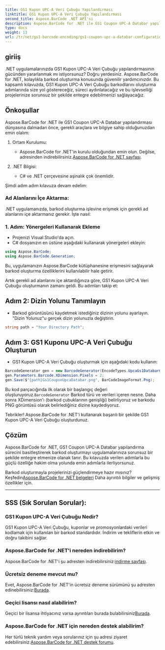 ```yaml
---
title: GS1 Kupon UPC-A Veri Çubuğu Yapılandırması
linktitle: GS1 Kupon UPC-A Veri Çubuğu Yapılandırması
second_title: Aspose.BarCode .NET API'si
description: Aspose.BarCode for .NET ile GS1 Coupon UPC-A Databar yapılandırmasını öğrenin. Kolayca barkod oluşturun. Şimdi başla!
type: docs
weight: 13
url: /tr/net/gs1-barcode-encoding/gs1-coupon-upc-a-databar-configuration/
---
```


## giriiş

.NET uygulamalarınızda GS1 Kupon UPC-A Veri Çubuğu yapılandırmasının gücünden yararlanmak mı istiyorsunuz? Doğru yerdesiniz. Aspose.BarCode for .NET, kolaylıkla barkod oluşturma konusunda güvenilir yardımcınızdır. Bu kapsamlı kılavuzda, GS1 Kupon UPC-A Veri Çubuğu barkodlarını oluşturma adımlarında size yol göstereceğiz, süreci aydınlatacağız ve bu işlevselliği projelerinize sorunsuz bir şekilde entegre edebilmenizi sağlayacağız.

## Önkoşullar

Aspose.BarCode for .NET ile GS1 Coupon UPC-A Databar yapılandırması dünyasına dalmadan önce, gerekli araçlara ve bilgiye sahip olduğunuzdan emin olalım:

1. Ortam Kurulumu:
   - Aspose.BarCode for .NET'in kurulu olduğundan emin olun. Değilse, adresinden indirebilirsiniz.[Aspose.BarCode for .NET sayfası](https://releases.aspose.com/barcode/net/).

2. .NET Bilgisi:
   - C# ve .NET çerçevesine aşinalık çok önemlidir.

Şimdi adım adım kılavuza devam edelim:

### Ad Alanlarını İçe Aktarma:

.NET uygulamanızda, barkod oluşturma işlevine erişmek için gerekli ad alanlarını içe aktarmanız gerekir. İşte nasıl:

### 1. Adım: Yönergeleri Kullanarak Ekleme
- Projenizi Visual Studio'da açın.
- C# dosyanızın en üstüne aşağıdaki kullanarak yönergeleri ekleyin:

```csharp
using Aspose.BarCode;
using Aspose.BarCode.Generation;
```

Bu, uygulamanızın Aspose.BarCode kütüphanesine erişmesini sağlayarak barkod oluşturma özelliklerini kullanılabilir hale getirir.

Artık gerekli ad alanlarını içe aktardığınıza göre, GS1 Kupon UPC-A Veri Çubuğu oluşturmanın zamanı geldi. Bu adımları takip et:

## Adım 2: Dizin Yolunu Tanımlayın
- Barkod görüntüsünü kaydetmek istediğiniz dizinin yolunu ayarlayın. "Dizin Yolunuz"u gerçek dizin yolunuzla değiştirin.

```csharp
string path = "Your Directory Path";
```

## Adım 3: GS1 Kuponu UPC-A Veri Çubuğu Oluşturun
- GS1 Kupon UPC-A Veri Çubuğu oluşturmak için aşağıdaki kodu kullanın:

```csharp
BarcodeGenerator gen = new BarcodeGenerator(EncodeTypes.UpcaGs1DatabarCoupon, "123456789012(8110)ASPOSE");
gen.Parameters.Barcode.XDimension.Pixels = 2;
gen.Save($"{path}Gs1CouponUpcaDatabar.png", BarCodeImageFormat.Png);
```

 Bu kod parçacığında ilk olarak bir başlangıç değeri oluşturuyoruz.`BarcodeGenerator` Barkod türü ve verileri içeren nesne. Daha sonra XDimension'ı (barkod çubuklarının genişliği) belirliyoruz ve barkodu PNG görüntüsü olarak belirlediğiniz dizine kaydediyoruz.

Tebrikler! Aspose.BarCode for .NET'i kullanarak başarılı bir şekilde GS1 Kupon UPC-A Veri Çubuğu oluşturdunuz.

## Çözüm

Aspose.BarCode for .NET, GS1 Coupon UPC-A Databar yapılandırma sürecini basitleştirerek barkod oluşturmayı uygulamalarınıza sorunsuz bir şekilde entegre etmenize olanak tanır. Bu kılavuzda verilen adımlarla bu güçlü özelliğe hakim olma yolunda emin adımlarla ilerliyorsunuz.

 Barkod oluşturmayla projelerinizi güçlendirmeye hazır mısınız? Keşfedin[Aspose.BarCode for .NET belgeleri](https://reference.aspose.com/barcode/net/) Daha ayrıntılı bilgiler ve gelişmiş özellikler için.

---

## SSS (Sık Sorulan Sorular):

### GS1 Kupon UPC-A Veri Çubuğu Nedir?
GS1 Kupon UPC-A Veri Çubuğu, kuponlar ve promosyonlardaki verileri kodlamak için kullanılan bir barkod standardıdır. İndirim ve tekliflerin etkin ve doğru takibini sağlar.

### Aspose.BarCode for .NET'i nereden indirebilirim?
 Aspose.BarCode for .NET'i şu adresten indirebilirsiniz:[indirme sayfası](https://releases.aspose.com/barcode/net/).

### Ücretsiz deneme mevcut mu?
 Evet, Aspose.BarCode for .NET'in ücretsiz deneme sürümünü şu adresten edinebilirsiniz:[Burada](https://releases.aspose.com/).

### Geçici lisansı nasıl alabilirim?
 Geçici bir lisansa ihtiyacınız varsa ayrıntıları burada bulabilirsiniz[Burada](https://purchase.aspose.com/temporary-license/).

### Aspose.BarCode for .NET için nereden destek alabilirim?
 Her türlü teknik yardım veya sorularınız için şu adresi ziyaret edebilirsiniz:[Aspose.BarCode for .NET destek forumu](https://forum.aspose.com/c/barcode/13).

